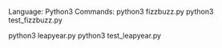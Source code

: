 Language: Python3
Commands:
python3 fizzbuzz.py
python3 test_fizzbuzz.py

python3 leapyear.py
python3 test_leapyear.py